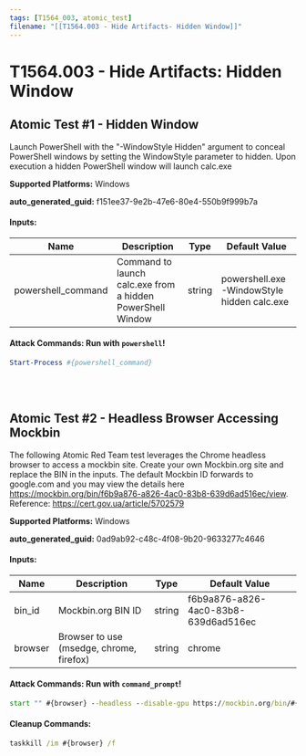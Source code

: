 ```yaml
---
tags: [T1564_003, atomic_test]
filename: "[[T1564.003 - Hide Artifacts- Hidden Window]]"
---
```

# T1564.003 - Hide Artifacts: Hidden Window

## Atomic Test #1 - Hidden Window
Launch PowerShell with the "-WindowStyle Hidden" argument to conceal PowerShell windows by setting the WindowStyle parameter to hidden.
Upon execution a hidden PowerShell window will launch calc.exe

**Supported Platforms:** Windows


**auto_generated_guid:** f151ee37-9e2b-47e6-80e4-550b9f999b7a





#### Inputs:
| Name | Description | Type | Default Value |
|------|-------------|------|---------------|
| powershell_command | Command to launch calc.exe from a hidden PowerShell Window | string | powershell.exe -WindowStyle hidden calc.exe|


#### Attack Commands: Run with `powershell`! 


```powershell
Start-Process #{powershell_command}
```






<br/>
<br/>

## Atomic Test #2 - Headless Browser Accessing Mockbin
The following Atomic Red Team test leverages the Chrome headless browser to access a mockbin site. Create your own Mockbin.org site and replace the BIN in the inputs.
The default Mockbin ID forwards to google.com and you may view the details here https://mockbin.org/bin/f6b9a876-a826-4ac0-83b8-639d6ad516ec/view.
Reference: https://cert.gov.ua/article/5702579

**Supported Platforms:** Windows


**auto_generated_guid:** 0ad9ab92-c48c-4f08-9b20-9633277c4646





#### Inputs:
| Name | Description | Type | Default Value |
|------|-------------|------|---------------|
| bin_id | Mockbin.org BIN ID | string | f6b9a876-a826-4ac0-83b8-639d6ad516ec|
| browser | Browser to use (msedge, chrome, firefox) | string | chrome|


#### Attack Commands: Run with `command_prompt`! 


```cmd
start "" #{browser} --headless --disable-gpu https://mockbin.org/bin/#{bin_id}
```

#### Cleanup Commands:
```cmd
taskkill /im #{browser} /f
```





<br/>

